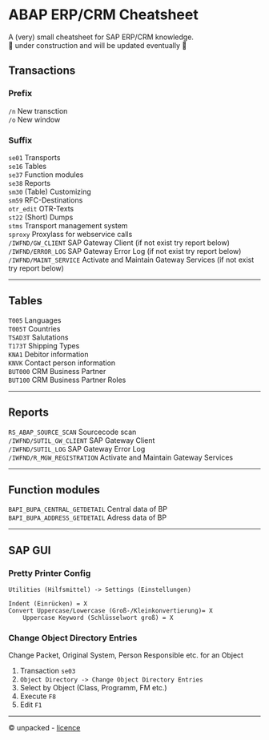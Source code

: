 # ABAP ERP/CRM Cheatsheet
A (very) small cheatsheet for SAP ERP/CRM knowledge. <br>
🚧 under construction and will be updated eventually 🚧

## Transactions

### Prefix
`/n` New transction  <br>
`/o` New window  <br>

### Suffix
`se01` Transports <br>
`se16` Tables <br>
`se37` Function modules  <br>
`se38` Reports <br>
`sm30` (Table) Customizing <br>
`sm59` RFC-Destinations <br>
`otr_edit` OTR-Texts <br>
`st22` (Short) Dumps <br>
`stms` Transport management system <br>
`sproxy` Proxylass for webservice calls <br>
`/IWFND/GW_CLIENT` SAP Gateway Client (if not exist try report below) <br>
`/IWFND/ERROR_LOG` SAP Gateway Error Log (if not exist try report below) <br>
`/IWFND/MAINT_SERVICE` Activate and Maintain Gateway Services (if not exist try report below) <br>

---

## Tables

`T005` Languages <br>
`T005T` Countries <br>
`TSAD3T` Salutations <br>
`T173T` Shipping Types <br>
`KNA1` Debitor information <br>
`KNVK` Contact person information <br>
`BUT000` CRM Business Partner <br>
`BUT100` CRM Business Partner Roles <br>

---

## Reports
`RS_ABAP_SOURCE_SCAN` Sourcecode scan <br>
`/IWFND/SUTIL_GW_CLIENT` SAP Gateway Client <br>
`/IWFND/SUTIL_LOG` SAP Gateway Error Log <br>
`/IWFND/R_MGW_REGISTRATION` Activate and Maintain Gateway Services <br>

---

## Function modules
`BAPI_BUPA_CENTRAL_GETDETAIL` Central data of BP <br>
`BAPI_BUPA_ADDRESS_GETDETAIL` Adress data of BP <br>

---

## SAP GUI

### Pretty Printer Config
`Utilities (Hilfsmittel) -> Settings (Einstellungen)`
```
Indent (Einrücken) = X
Convert Uppercase/Lowercase (Groß-/Kleinkonvertierung)= X
    Uppercase Keyword (Schlüsselwort groß) = X
```

### Change Object Directory Entries
Change Packet, Original System, Person Responsible etc. for an Object

1. Transaction `se03`
2. `Object Directory -> Change Object Directory Entries`
3. Select by Object (Class, Programm, FM etc.)
4. Execute `F8`
5. Edit `F1`

---
© unpacked - [licence](../../LICENSE)
